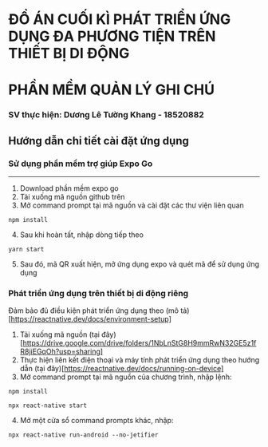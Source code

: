 # ĐỒ ÁN CUỐI KÌ PHÁT TRIỂN ỨNG DỤNG ĐA PHƯƠNG TIỆN TRÊN THIẾT BỊ DI ĐỘNG
# PHẦN MỀM QUẢN LÝ GHI CHÚ
### SV thực hiện: Dương Lê Tường Khang - 18520882
## Hướng dẫn chi tiết cài đặt ứng dụng
### Sử dụng phần mềm trợ giúp Expo Go
---
1. Download phần mềm expo go
2. Tải xuống mã nguồn github trên
3. Mở command prompt tại mã nguồn và cài đặt các thư viện liên quan  

```
npm install
```

4. Sau khi hoàn tất, nhập dòng tiếp theo
```
yarn start
```

5. Sau đó, mã QR xuất hiện, mở ứng dụng expo và quét mã để sử dụng ứng dụng

### Phát triển ứng dụng trên thiết bị di động riêng
Đảm bảo đủ điều kiện phát triển ứng dụng theo (mô tả)[https://reactnative.dev/docs/environment-setup]
1. Tải xuống mã nguồn (tại đây)[https://drive.google.com/drive/folders/1NbLnStG8H9mmRwN32GE5z1fR8jiEGqOh?usp=sharing]
2. Thực hiện liên kết điện thoại và máy tính phát triển ứng dụng theo hướng dẫn (tại đây)[https://reactnative.dev/docs/running-on-device]
3. Mở command prompt tại mã nguồn của chương trình, nhập lệnh:
```
npm install
```
```
npx react-native start
```
4. Mở một cửa sổ command prompts khác, nhập:
```
npx react-native run-android --no-jetifier
```